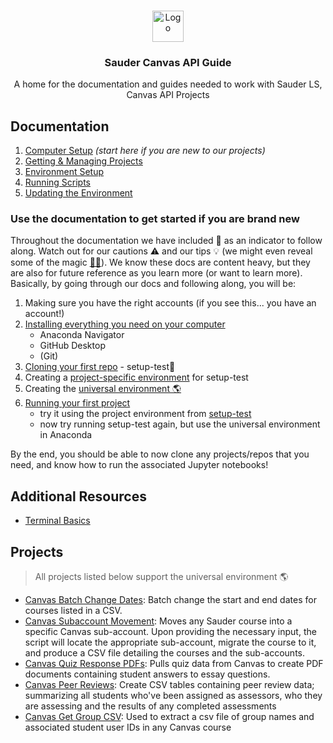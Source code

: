 <!-- PROJECT LOGO -->
<br />
<p align="center">
  <div align="center">
    <img src="imgs/sauder-logo.png" alt="Logo" height="50">
  </div>

  <h3 align="center">Sauder Canvas API Guide</h3>

  <p align="center">
  A home for the documentation and guides needed to work with Sauder LS, Canvas API Projects
    <br />
  </p>
</p>

<!-- LINKS TO ALL DOCS -->

## Documentation

1. [Computer Setup](docs/computer-setup.md) _(start here if you are new to our projects)_
2. [Getting & Managing Projects](docs/github-project-management.md)
3. [Environment Setup](docs/environment-setup.md)
4. [Running Scripts](docs/running-instructions.md)
5. [Updating the Environment](docs/updating-environments.md)

### Use the documentation to get started if you are brand new
 
Throughout the documentation we have included 👷  as an indicator to follow along. Watch out for our cautions ⚠️  and our tips 💡 (we might even reveal some of the magic [🧙‍♀️](https://tenor.com/EJvb.gif)). We know these docs are content heavy, but they are also for future reference as you learn more (or want to learn more). Basically, by going through our docs and following along, you will be: 
1. Making sure you have the right accounts (if you see this... you have an account!)
2. [Installing everything you need on your computer](docs/computer-setup.md)
   - Anaconda Navigator
   - GitHub Desktop
   - (Git)
3. [Cloning your first repo](docs/github-project-management.md) - setup-test👷
4. Creating a [project-specific environment](environment-setup.md#configuring-environments) for setup-test
5. Creating the [universal environment 🌎](docs/environment-setup.md#universal-environment-setup)  
6. [Running your first project](docs/running-instructions.md) 
   - try it using the project environment from [setup-test](https://github.com/saud-learning-services/setup-test)
   - now try running setup-test again, but use the universal environment in Anaconda

By the end, you should be able to now clone any projects/repos that you need, and know how to run the associated Jupyter notebooks! 
## Additional Resources

- [Terminal Basics](docs/terminal-basics.md)

## Projects

> All projects listed below support the universal environment 🌎

- [Canvas Batch Change Dates](https://github.com/saud-learning-services/canvas-batch-change-dates): Batch change the start and end dates for courses listed in a CSV.
- [Canvas Subaccount Movement](https://github.com/saud-learning-services/subaccount-movement): Moves any Sauder course into a specific Canvas sub-account. Upon providing the necessary input, the script will locate the appropriate sub-account, migrate the course to it, and produce a CSV file detailing the courses and the sub-accounts.
- [Canvas Quiz Response PDFs](https://github.com/saud-learning-services/quiz-response-pdfs): Pulls quiz data from Canvas to create PDF documents containing student answers to essay questions.
- [Canvas Peer Reviews](https://github.com/saud-learning-services/canvas-peer-reviews): Create CSV tables containing peer review data; summarizing all students who've been assigned as assessors, who they are assessing and the results of any completed assessments
- [Canvas Get Group CSV](https://github.com/saud-learning-services/group-csv): Used to extract a csv file of group names and associated student user IDs in any Canvas course
